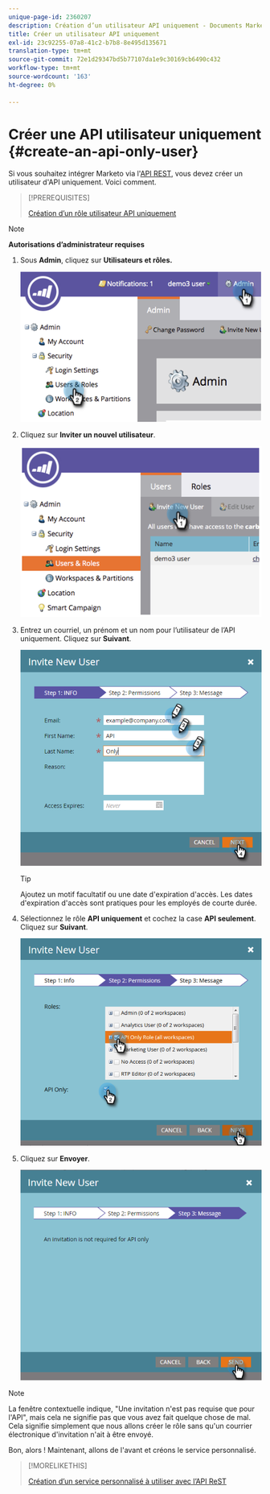 ```yaml
---
unique-page-id: 2360207
description: Création d’un utilisateur API uniquement - Documents Marketo - Documentation du produit
title: Créer un utilisateur API uniquement
exl-id: 23c92255-07a8-41c2-b7b8-8e495d135671
translation-type: tm+mt
source-git-commit: 72e1d29347bd5b77107da1e9c30169cb6490c432
workflow-type: tm+mt
source-wordcount: '163'
ht-degree: 0%

---
```


# Créer une API utilisateur uniquement {#create-an-api-only-user}

Si vous souhaitez intégrer Marketo via l&#39;[API REST](https://developers.marketo.com/documentation/rest/), vous devez créer un utilisateur d&#39;API uniquement. Voici comment.

>[!PREREQUISITES]
>
>[Création d’un rôle utilisateur API uniquement](/help/marketo/product-docs/administration/users-and-roles/create-an-api-only-user-role.md)


>[!NOTE]
>
>**Autorisations d’administrateur requises**

1. Sous **Admin**, cliquez sur **Utilisateurs et rôles.**

   ![](assets/image2014-9-17-9-3a31-3a31.png)

1. Cliquez sur **Inviter un nouvel utilisateur**.

   ![](assets/image2014-9-17-9-3a32-3a3.png)

1. Entrez un courriel, un prénom et un nom pour l’utilisateur de l’API uniquement. Cliquez sur **Suivant**.

   ![](assets/image2016-5-24-10-3a53-3a7.png)

   >[!TIP]
   >
   >Ajoutez un motif facultatif ou une date d&#39;expiration d&#39;accès. Les dates d&#39;expiration d&#39;accès sont pratiques pour les employés de courte durée.

1. Sélectionnez le rôle **API uniquement** et cochez la case **API seulement**. Cliquez sur **Suivant**.

   ![](assets/four.png)

1. Cliquez sur **Envoyer**.

   ![](assets/image2016-5-24-11-3a8-3a20.png)

>[!NOTE]
>
>La fenêtre contextuelle indique, &quot;Une invitation n&#39;est pas requise que pour l&#39;API&quot;, mais cela ne signifie pas que vous avez fait quelque chose de mal. Cela signifie simplement que nous allons créer le rôle sans qu&#39;un courrier électronique d&#39;invitation n&#39;ait à être envoyé.

Bon, alors ! Maintenant, allons de l&#39;avant et créons le service personnalisé.

>[!MORELIKETHIS]
>
>[Création d’un service personnalisé à utiliser avec l’API ReST](/help/marketo/product-docs/administration/additional-integrations/create-a-custom-service-for-use-with-rest-api.md)
